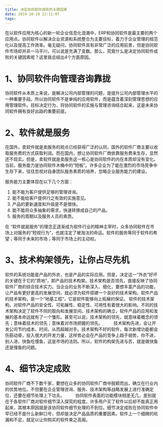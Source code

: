 ```yaml
---
title: 决定协同软件成败的关键因素
date: 2019-10-10 22:11:07
tags:
---
```

在以软件应用为核心的新一轮企业信息化浪潮中，ERP和协同软件是最主要的两个应用点。协同软件以解决企业资源和系统整合为主要目标，着力于企业管理的规范化以及提高工作效率。毫无疑问，协同软件具有非常广泛的应用前景，但是协同软件市场却并非一马平川，可以说是充满了变数。那么，究竟什么是决定协同软件成败的关键因素呢？这里我总结出4个方面原因。 　　
# 1、协同软件向管理咨询靠拢 　　
协同软件从本质上来说，是解决公司内部管理的问题，是提升公司内部管理水平的一种重要手段。所以协同软件不是单纯的应用软件，而是蕴含着深刻管理思想的应用管理软件。目标决定行为，将协同软件的实施与管理咨询结合起来，这是未来协同软件拥有良好出路的重要前提。 　　
# 2、软件就是服务 　　
在国外，卖软件就是卖服务的观点已经获得广泛的认同，国外的软件厂商主要以收取服务费的方式获取利润。而在国内，想让协同软件厂商依靠服务费来生存，显然还不现实。但是，卖软件就是卖服务这一核心是协同软件的内在本质却没有变化。当前，服务能力是协同软件木桶中的“短板”。许多企业为了能在激烈的市场竞争中生存下来，往往忽视对自身团队服务素质的培养，忽略企业服务能力的建设。  

服务能力主要体现在以下几个方面： 
1. 能不能为客户提供足够的管理咨询。 
2. 能不能给客户提供行之有效的实施意见。 
3. 产品的更新速度和升级是不是很快。 
4. 能不能将众多抽象的需求，快速转换成自己的产品。
5. 服务的周期以及服务人员的素质。 　　

在 “软件就是服务”的理念正逐渐成为软件行业的精神主宰时，众多协同软件在市场上对服务的“短视行为”，也就注定了被淘汰的命运。软件的服务等同于软件的希望；等同于未来的市场；等同于市场上的主动权。 　　
# 3、技术构架领先，让你占尽先机
软件的系统功能是产品的外衣，也是产品的实际应用。但是，决定这一“外衣”好坏的关键在于它的“质地”，即产品的技术构架。技术架构是否领先，直接反映了协同软件厂商的综合技术实力。当企业的业务不断深入、细化，要想丰富产品的功能，让产品有更好更高的发展空间，就必须为软件搭建一个良好的技术架构。软件产品的技术架构，是一个“地基工程“，它是软件能够向上拓展的保证。
软件的技术架构，对软件产品的安全性、可拓展性、稳定性、可用性有着很大的影响。不同的技术架构决定了软件不同的取向和发展空间。技术架构的确立，软件产品的应用和发展的基本命运就有了一个雏形。甚至可以说，技术架构的领先，就意味着概念的领先；意味着技术的领先；意味着对市场把握的领先。 　　
技术架构先进，会让开发公司节约成本、时间，从而超越对手。技术架构不好的软件，每次新增功能都会伤筋动骨，投入很大的开发力量，这样势必会在产品的竞争上趋于弱势，你不进，别人进，快鱼吃慢鱼，这是市场的法则。所以，软件的构架先进与否，就是做快鱼还是慢鱼的问题。 　　
# 4、细节决定成败 　　
协同软件厂商不下数千家，要想在众多的协同软件厂商中脱颖而出，确立在行业内的优势地位。不但要在企业管理咨询、服务、技术架构等战略发展上进行准确定位，还要在细节处理上下功夫。 　　
协同软件表面的功能模块相差无几，差别就在于各软件厂商对软件细节深入探究的程度。许多用户买了软件以后却不能真正用起来，其根本原因就是该协同软件细节处理的不到位。细节决定成败在协同软件中早已经不是什么新鲜口号，但却是决定产品品质的重要因素。软件上一个细微的纰漏和不足，就足以让你购买的软件束之高阁。
